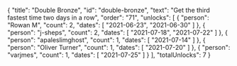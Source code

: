 {
  "title": "Double Bronze",
  "id": "double-bronze",
  "text": "Get the third fastest time two days in a row",
  "order": "71",
  "unlocks": [
    {
      "person": "Rowan M",
      "count": 2,
      "dates": [
        "2021-06-23",
        "2021-06-30"
      ]
    },
    {
      "person": "j-sheps",
      "count": 2,
      "dates": [
        "2021-07-18",
        "2021-07-22"
      ]
    },
    {
      "person": "apaleslimghost",
      "count": 1,
      "dates": [
        "2021-07-14"
      ]
    },
    {
      "person": "Oliver Turner",
      "count": 1,
      "dates": [
        "2021-07-20"
      ]
    },
    {
      "person": "varjmes",
      "count": 1,
      "dates": [
        "2021-07-25"
      ]
    }
  ],
  "totalUnlocks": 7
}